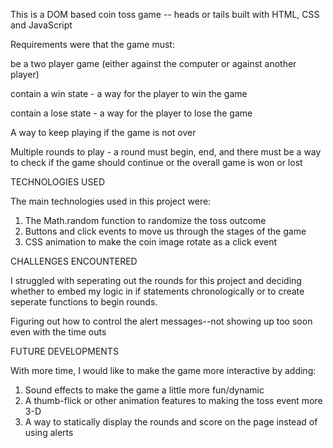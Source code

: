 
This is a DOM based coin toss game -- heads or tails built with HTML, CSS and JavaScript 


Requirements were that the game must:

be a two player game (either against the computer or against another player)


contain a win state - a way for the player to win the game


contain a lose state - a way for the player to lose the game

A way to keep playing if the game is not over

Multiple rounds to play - a round must begin, end, and there must be a way to check if the game should continue or the overall game is won or lost


TECHNOLOGIES USED

The main technologies used in this project were: 

1) The Math.random function to randomize the toss outcome
2) Buttons and click events to move us through the stages of the game
3) CSS animation to make the coin image rotate as a click event 



CHALLENGES ENCOUNTERED

I struggled with seperating out the rounds for this project and deciding whether to embed my logic in if statements chronologically or to create seperate functions to begin rounds.

Figuring out how to control the alert messages--not showing up too soon even with the time outs

FUTURE DEVELOPMENTS

With more time, I would like to make the game more interactive by adding:
1) Sound effects to make the game a little more fun/dynamic
2) A thumb-flick or other animation features to making the toss event more 3-D 
3) A way to statically display the rounds and score on the page instead of using alerts

